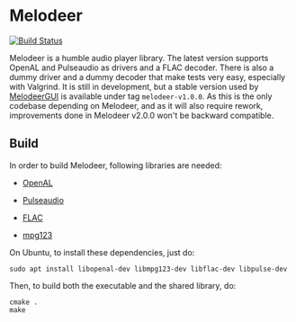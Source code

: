 # Melodeer

[![Build Status](https://travis-ci.org/StjepanPoljak/Melodeer.svg?branch=master)](https://travis-ci.org/StjepanPoljak/Melodeer)

Melodeer is a humble audio player library. The latest version supports OpenAL and Pulseaudio as drivers and a FLAC decoder. There is also a dummy driver and a dummy decoder that make tests very easy, especially with Valgrind. It is still in development, but a stable version used by [MelodeerGUI](https://github.com/StjepanPoljak/MelodeerGUI) is available under tag `melodeer-v1.0.0`. As this is the only codebase depending on Melodeer, and as it will also require rework, improvements done in Melodeer v2.0.0 won't be backward compatible.

## Build

In order to build Melodeer, following libraries are needed:

* [OpenAL](https://github.com/kcat/openal-soft)

* [Pulseaudio](https://gitlab.freedesktop.org/pulseaudio/pulseaudio)

* [FLAC](https://github.com/xiph/flac)

* [mpg123](https://sourceforge.net/projects/mpg123/files/)

On Ubuntu, to install these dependencies, just do:

```shell
sudo apt install libopenal-dev libmpg123-dev libflac-dev libpulse-dev
```

Then, to build both the executable and the shared library, do:

```shell
cmake .
make
```
